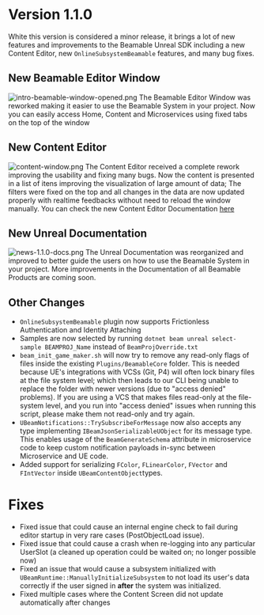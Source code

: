 # Version 1.1.0
White this version is considered a minor release, it brings a lot of new features and improvements to the Beamable Unreal SDK including a new Content Editor, new `OnlineSubsystemBeamable` features, and many bug fixes.

## New Beamable Editor Window
![intro-beamable-window-opened.png](../media/imgs/intro-beamable-window-opened.png)
The Beamable Editor Window was reworked making it easier to use the Beamable System in your project. Now you can easily access Home, Content and Microservices using fixed tabs on the top of the window

## New Content Editor
![content-window.png](../media/imgs/content-window.png)
The Content Editor received a complete rework improving the usability and fixing many bugs. Now the content is presented in a list of itens improving the visualization of large amount of data; The filters were fixed on the top and all changes in the data are now updated properly with realtime feedbacks without need to reload the window manually. You can check the new Content Editor Documentation [here](../user-reference/beamable-services/content.md)

## New Unreal Documentation
![news-1.1.0-docs.png](../media/imgs/news-1.1.0-docs.png)
The Unreal Documentation was reorganized and improved to better guide the users on how to use the Beamable System in your project. More improvements in the Documentation of all Beamable Products are coming soon.

## Other Changes
- `OnlineSubsystemBeamable` plugin now supports Frictionless Authentication and Identity Attaching
- Samples are now selected by running `dotnet beam unreal select-sample BEAMPROJ_Name` instead of `BeamProjOverride.txt`
- `beam_init_game_maker.sh` will now try to remove any read-only flags of files inside the existing `Plugins/BeamableCore` folder.
  This is needed because UE's integrations with VCSs (Git, P4) will often lock binary files at the file system level; which then
  leads to our CLI being unable to replace the folder with newer versions (due to "access denied" problems). If you are using a VCS that
  makes files read-only at the file-system level, and you run into "access denied" issues when running this script, please make them not read-only and try again.
- `UBeamNotifications::TrySubscribeForMessage` now also accepts any type implementing `IBeamJsonSerializableUObject` for its message type.
  This enables usage of the `BeamGenerateSchema` attribute in microservice code to keep custom notification payloads in-sync between Microservice and UE code.
- Added support for serializing `FColor`, `FLinearColor`, `FVector` and `FIntVector` inside `UBeamContentObject`types.

# Fixes
- Fixed issue that could cause an internal engine check to fail during editor startup in very rare cases (PostObjectLoad issue).
- Fixed issue that could cause a crash when re-logging into any particular UserSlot (a cleaned up operation could be waited on; no longer possible now)
- Fixed an issue that would cause a subsystem initialized with `UBeamRuntime::ManuallyInitializeSubsystem` to not load its user's data correctly if the user signed in **after** the system was initialized.
- Fixed multiple cases where the Content Screen did not update automatically after changes